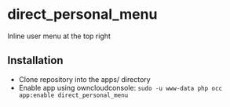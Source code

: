 # direct_personal_menu
Inline user menu at the top right



## Installation

- Clone repository into the apps/ directory
- Enable app using owncloudconsole: ```sudo -u www-data php occ app:enable direct_personal_menu```

